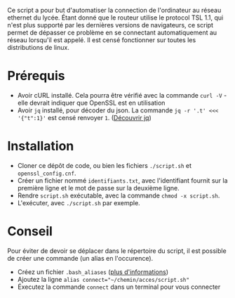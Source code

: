 Ce script a pour but d'automatiser la connection de l'ordinateur au réseau ethernet du lycée. Étant donné que le routeur utilise le protocol TSL 1.1, qui n'est plus supporté par les dernières versions de navigateurs, ce script permet de dépasser ce problème en se connectant automatiquement au réseau lorsqu'il est appelé.
Il est censé fonctionner sur toutes les distributions de linux.

# Prérequis
- Avoir cURL installé. Cela pourra être vérifié avec la commande `curl -V` - elle devrait indiquer que OpenSSL est en utilisation
- Avoir `jq` installé, pour décoder du json. La commande `jq -r '.t' <<< '{"t":1}'` est censé renvoyer `1`. ([Découvrir jq](https://jqlang.github.io/jq/))

# Installation
- Cloner ce dépôt de code, ou bien les fichiers `./script.sh` et `openssl_config.cnf`.
- Créer un fichier nommé `identifiants.txt`, avec l'identifiant fournit sur la première ligne et le mot de passe sur la deuxième ligne.
- Rendre `script.sh` exécutable, avec la commande `chmod -x script.sh`.
- L'exécuter, avec `./script.sh` par exemple.

# Conseil
Pour éviter de devoir se déplacer dans le répertoire du script, il est possible de créer une commande (un alias en l'occurence).
- Créez un fichier `.bash_aliases` ([plus d'informations](https://www.cyberciti.biz/faq/create-permanent-bash-alias-linux-unix/))
- Ajoutez la ligne `alias connect="~/chemin/acces/script.sh"`
- Éxecutez la commande `connect` dans un terminal pour vous connecter
